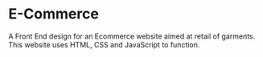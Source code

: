 # E-Commerce
A Front End design for an Ecommerce website aimed at retail of garments. This website uses HTML, CSS and JavaScript to function.
